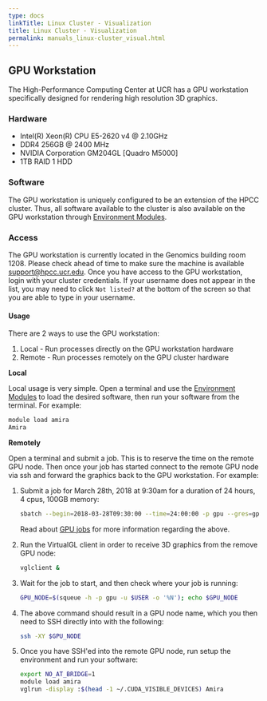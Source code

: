 ```yaml
---
type: docs
linkTitle: Linux Cluster - Visualization
title: Linux Cluster - Visualization
permalink: manuals_linux-cluster_visual.html
---
```


## GPU Workstation
The High-Performance Computing Center at UCR has a GPU workstation specifically designed for rendering high resolution 3D graphics.

### Hardware
* Intel(R) Xeon(R) CPU E5-2620 v4 @ 2.10GHz
* DDR4 256GB @ 2400 MHz
* NVIDIA Corporation GM204GL [Quadro M5000]
* 1TB RAID 1 HDD

### Software
The GPU workstation is uniquely configured to be an extension of the HPCC cluster. Thus, all software available to the cluster is also available on the GPU workstation through [Environment Modules](manuals_linux-cluster_start.html#modules).

### Access
The GPU workstation is currently located in the Genomics building room 1208. Please check ahead of time to make sure the machine is available [support@hpcc.ucr.edu](mailto:support@hpcc.ucr.edu).
Once you have access to the GPU workstation, login with your cluster credentials. If your username does not appear in the list, you may need to click `Not listed?` at the bottom of the screen so that you are able to type in your username.

#### Usage
There are 2 ways to use the GPU workstation:
  1. Local - Run processes directly on the GPU workstation hardware
  2. Remote - Run processes remotely on the GPU cluster hardware

  **Local**

Local usage is very simple. Open a terminal and use the [Environment Modules](manuals_linux-cluster_start.html#modules) to load the desired software, then run your software from the terminal.
  For example:

```bash
module load amira
Amira
```

**Remotely**

Open a terminal and submit a job. This is to reserve the time on the remote GPU node. Then once your job has started connect to the remote GPU node via ssh and forward the graphics back to the GPU workstation.
For example:

1. Submit a job for March 28th, 2018 at 9:30am for a duration of 24 hours, 4 cpus, 100GB memory:

   ```bash
   sbatch --begin=2018-03-28T09:30:00 --time=24:00:00 -p gpu --gres=gpu:1 --mem=100g --cpus-per-task=4 --wrap='echo ${CUDA_VISIBLE_DEVICES} > ~/.CUDA_VISIBLE_DEVICES; sleep infinity'
   ```

   Read about [GPU jobs](manuals_linux-cluster_jobs.html#gpu-jobs) for more information regarding the above.

2. Run the VirtualGL client in order to receive 3D graphics from the remove GPU node:

   ```bash
   vglclient &
   ```

3. Wait for the job to start, and then check where your job is running:

   ```bash
   GPU_NODE=$(squeue -h -p gpu -u $USER -o '%N'); echo $GPU_NODE
   ```

4. The above command should result in a GPU node name, which you then need to SSH directly into with the following:

   ```bash
   ssh -XY $GPU_NODE
   ```

5. Once you have SSH'ed into the remote GPU node, run setup the environment and run your software:

   ```bash
   export NO_AT_BRIDGE=1
   module load amira
   vglrun -display :$(head -1 ~/.CUDA_VISIBLE_DEVICES) Amira
   ```

